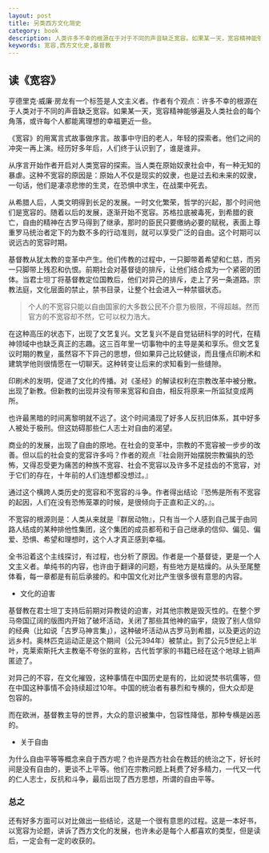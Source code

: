 ```yaml
---
layout: post
title: 另类西方文化简史
category: book
description: 人类许多不幸的根源在于对于不同的声音缺乏宽容。如果某一天，宽容精神能够遍及人类社会的每个角落，或许每个人都能离理想的幸福更近一些。
keywords: 宽容,西方文化史,基督教
---
```


## 读《宽容》

亨德里克·威廉·房龙有一个标签是人文主义者。作者有个观点：许多不幸的根源在于人类对于不同的声音缺乏宽容。如果某一天，宽容精神能够遍及人类社会的每个角落，或许每个人都能离理想的幸福更近一些。

《宽容》的用寓言式故事做序言。故事中守旧的老人，年轻的探索者。他们之间的冲突一再上演。经历好多年后，人们终于认识到了，谁是谁非。

从序言开始作者开启对人类宽容的探索。当人类在原始奴隶社会中，有一种无知的暴虐。这种不宽容的原因是：原始人不仅是现实的奴隶，也是过去和未来的奴隶，一句话，他们是凄凉悲惨的生灵，在恐惧中求生，在战栗中死去。

从希腊人后，人类文明得到长足的发展。一时文化繁荣，哲学的兴起，那个时间他们是宽容的。随着以后的发展，逐渐开始不宽容。苏格拉底被毒死，到希腊的衰亡，自由的精神在古罗马得到了继承，那时的臣民只要缴纳必要的赋税，表面上尊重罗马统治者定下的为数不多的行动准则，就可以享受广泛的自由。这个时期可以说远古的宽容时期。

基督教从犹太教的变革中产生。他们传教的过程中，一只脚带着希望和仁慈，而另一只脚带上残忍和仇恨。前期社会对基督徒的排斥，让他们结合成为一个紧密的团体。当君士坦丁将基督教定位国教后，他们对异己的排斥，走上了另一条道路。宗教法庭，文化层面的禁止，禁书目录，让整个社会进入一种禁锢状态。

> 个人的不宽容只能以自由国家的大多数公民不介意为极限，不得超越。然而官方的不宽容却不然，它可以权力浩大。

在这种高压的状态下，出现了文艺复兴。文艺复兴不是自觉钻研科学的时代，在精神领域中也缺乏真正的志趣。这三百年里一切事物中的主导是美和享乐。但文艺复议时期的教皇，虽然容不下异己的思想，但如果异己比较健谈，而且懂点印刷术和建筑学他则很情愿在一切聊天。这种转变让后来的求知看到一些缝隙。

印刷术的发明，促进了文化的传播。对《圣经》的解读权利在宗教改革中被分散。出现了新教。但新教的出现并没有带来宽容和自由，相反将原来一所监狱变成两所。

也许最黑暗的时间离黎明就不远了。这个时间涌现了好多人反抗旧体系，其中好多人被处于极刑。但这妨碍那些仁人志士对自由的渴望。

商业的的发展，出现了自由的原地。在社会的变革中，宗教的不宽容被一步步的改善。但以后的社会变的宽容许多吗？作者的观点『社会刚开始摆脱宗教偏执的恐怖，又得忍受更为痛苦的种族不宽容、社会不宽容以及许多不足挂齿的不宽容，对于它们的存在，十年前的人们连想都没想过。』

通过这个横跨人类历史的宽容和不宽容的斗争。作者得出结论『恐怖是所有不宽容的起因，人们在没有恐怖笼罩的时候，是很倾向于正直和正义的。』。

不宽容的根源则是：人类从来就是『群居动物』，只有当一个人感到自己属于由同路人结成的某种排他性集团，这个集团的成员都苟和于自己继承的信仰、偏见、偏爱、恐惧、希望和理想时，这个人才真正感到幸福。

全书沿着这个主线探讨，有过程，也分析了原因。作者是一个基督徒，更是一个人文主义者。单纯书的内容，也许由于翻译的问题，有些地方是枯燥的。从头至尾整体看，每一章都是有前后承接的。和中国文化对比产生很多很有意思的内容。

+ 文化的迫害

基督教在君士坦丁支持后前期对异教徒的迫害，对其他宗教是毁灭性的。在整个罗马帝国辽阔的版图内开始了破坏活动，关闭了那些其他神的庙宇，烧毁了别人信仰的经典（比如说「古罗马神言集」），这种破坏活动从古罗马到希腊，以及更远的边远乡村。奥林匹克运动正是这个期间（公元394年）被禁止。到了公元5世纪上半叶，克莱索斯托大主教毫不夸张的宣称，古代哲学家的书籍已经在这个地球上销声匿迹了。

对异己的不容，在文化摧毁，这种事情在中国历史是有的，比如说焚书坑儒等，但在中国这种事情不会持续超过10年。中国的统治者有暴烈和专横的，但大众却是包容的。

而在欧洲，基督教主导的世界，大众的意识被集中，包容性降低，那种专横是凶恶的。

+ 关于自由

为什么自由平等等概念来自于西方呢？也许是西方社会在教廷的统治之下，好长时间是没有自由的，更谈不上平等。他们在宗教问题上耗费了好多精力，一代又一代的仁人志士，反抗和斗争，最后出现了西方思想，所谓的自由平等。

### 总之

还有好多方面可以对比做出一些结论，这是一个很有意思的过程。这是一本好书，以宽容为论题，讲诉了西方文化的发展，也许未必是每个人都喜欢的类型，但是读后，一定会有一定的收获的。
